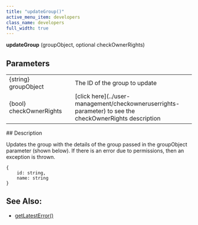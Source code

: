 ```yaml
---
title: "updateGroup()"
active_menu_item: developers
class_name: developers
full_width: true
---
```



**updateGroup** (groupObject, optional checkOwnerRights)

## Parameters

<table>
<tr>
<td width="183">
{string} groupObject

</td>
<td width="15">
</td>
<td width="682">
The ID of the group to update

</td>
</tr>
<tr>
<td width="183">
{bool} checkOwnerRights

</td>
<td width="15">
</td>
<td width="682">
[click here](../user-management/checkowneruserrights-parameter) to see the checkOwnerRights description

</td>
</tr>
</table>
## Description

Updates the group with the details of the group passed in the groupObject parameter (shown below). If there is an error due to permissions, then an exception is thrown.

    {
        id: string, 
        name: string
    }
     
   

## See Also:

 - [getLatestError()](../../ssj-object/miscellaneous/getlatesterror)

